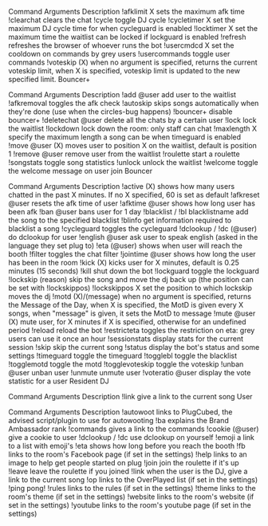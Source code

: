 Command	Arguments	Description
!afklimit	X	sets the maximum afk time
!clearchat		clears the chat
!cycle		toggle DJ cycle
!cycletimer	X	set the maximum DJ cycle time for when cycleguard is enabled
!locktimer	X	set the maximum time the waitlist can be locked if lockguard is enabled
!refresh		refreshes the browser of whoever runs the bot
!usercmdcd	X	set the cooldown on commands by grey users
!usercommands		toggle user commands
!voteskip	(X)	when no argument is specified, returns the current voteskip limit, when X is specified, voteskip limit is updated to the new specified limit.
Bouncer+

Command	Arguments	Description
!add	@user	add user to the waitlist
!afkremoval		toggles the afk check
!autoskip		skips songs automatically when they're done (use when the circles-bug happens)
!bouncer+		disable bouncer+
!deletechat	@user	delete all the chats by a certain user
!lock		lock the waitlist
!lockdown		lock down the room: only staff can chat
!maxlength	X	specify the maximum length a song can be when timeguard is enabled
!move	@user (X)	moves user to position X on the waitlist, default is position 1
!remove	@user	remove user from the waitlist
!roulette		start a roulette
!songstats		toggle song statistics
!unlock		unlock the waitlist
!welcome		toggle the welcome message on user join
Bouncer

Command	Arguments	Description
!active	(X)	shows how many users chatted in the past X minutes. If no X specified, 60 is set as default
!afkreset	@user	resets the afk time of user
!afktime	@user	shows how long user has been afk
!ban	@user	bans user for 1 day
!blacklist / !bl	blacklistname	add the song to the specified blacklist
!blinfo		get information required to blacklist a song
!cycleguard		toggles the cycleguard
!dclookup / !dc	(@user)	do dclookup for user
!english	@user	ask user to speak english (asked in the language they set plug to)
!eta	(@user)	shows when user will reach the booth
!filter		toggles the chat filter
!jointime	@user	shows how long the user has been in the room
!kick	(X)	kicks user for X minutes, default is 0.25 minutes (15 seconds)
!kill		shut down the bot
!lockguard		toggle the lockguard
!lockskip	(reason)	skip the song and move the dj back up (the position can be set with !lockskippos)
!lockskippos	X	set the position to which lockskip moves the dj
!motd	(X)/(message)	when no argument is specified, returns the Message of the Day, when X is specified, the MotD is given every X songs, when "message" is given, it sets the MotD to message
!mute	@user (X)	mute user, for X minutes if X is specified, otherwise for an undefined period
!reload		reload the bot
!restricteta		toggles the restriction on eta: grey users can use it once an hour
!sessionstats		display stats for the current session
!skip		skip the current song
!status		display the bot's status and some settings
!timeguard		toggle the timeguard
!togglebl		toggle the blacklist
!togglemotd		toggle the motd
!togglevoteskip		toggle the voteskip
!unban	@user	unban user
!unmute		unmute user
!voteratio	@user	display the vote statistic for a user
Resident DJ

Command	Arguments	Description
!link		give a link to the current song
User

Command	Arguments	Description
!autowoot		links to PlugCubed, the advised script/plugin to use for autowooting
!ba		explains the Brand Ambassador rank
!commands		gives a link to the commands
!cookie	(@user)	give a cookie to user
!dclookup / !dc		use dclookup on yourself
!emoji		a link to a list with emoji's
!eta		shows how long before you reach the booth
!fb		links to the room's Facebook page (if set in the settings)
!help		links to an image to help get people started on plug
!join		join the roulette if it's up
!leave		leave the roulette if you joined
!link		when the user is the DJ, give a link to the current song
!op		links to the OverPlayed list (if set in the settings)
!ping		pong!
!rules		links to the rules (if set in the settings)
!theme		links to the room's theme (if set in the settings)
!website		links to the room's website (if set in the settings)
!youtube		links to the room's youtube page (if set in the settings)
